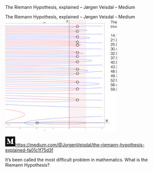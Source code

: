 The Riemann Hypothesis, explained – Jørgen Veisdal – Medium

The Riemann Hypothesis, explained – Jørgen Veisdal – Medium
![](../_resources/5dd85796ce16d24836321a50d233b357.png)

![](../_resources/a59c6579e2ce83f917bf56063cfff56c.png)https://medium.com/@JorgenVeisdal/the-riemann-hypothesis-explained-fa01c1f75d3f

It’s been called the most difficult problem in mathematics. What is the Riemann Hypothesis?